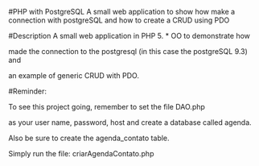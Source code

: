 
#PHP with PostgreSQL
A small web application to show how make a connection with postgreSQL and how to create a CRUD using PDO

#Description
A small web application in PHP 5. * OO to demonstrate how

made the connection to the postgresql (in this case the postgreSQL 9.3) and

an example of generic CRUD with PDO.

#Reminder:

To see this project going, remember to set the file DAO.php

as your user name, password, host and create a database called agenda.

Also be sure to create the agenda_contato table.

Simply run the file: criarAgendaContato.php


